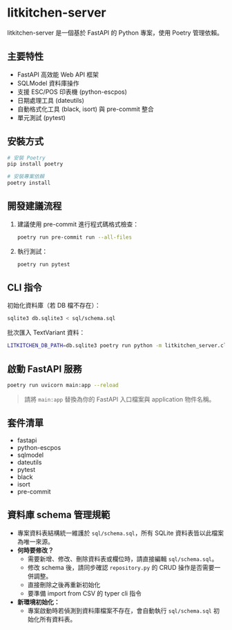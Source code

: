 # litkitchen-server

litkitchen-server 是一個基於 FastAPI 的 Python 專案，使用 Poetry 管理依賴。

## 主要特性
- FastAPI 高效能 Web API 框架
- SQLModel 資料庫操作
- 支援 ESC/POS 印表機 (python-escpos)
- 日期處理工具 (dateutils)
- 自動格式化工具 (black, isort) 與 pre-commit 整合
- 單元測試 (pytest)

## 安裝方式

```bash
# 安裝 Poetry
pip install poetry

# 安裝專案依賴
poetry install
```

## 開發建議流程

1. 建議使用 pre-commit 進行程式碼格式檢查：
   ```bash
   poetry run pre-commit run --all-files
   ```
2. 執行測試：
   ```bash
   poetry run pytest
   ```

## CLI 指令

初始化資料庫（若 DB 檔不存在）：
```bash
sqlite3 db.sqlite3 < sql/schema.sql
```

批次匯入 TextVariant 資料：
```bash
LITKITCHEN_DB_PATH=db.sqlite3 poetry run python -m litkitchen_server.cli_textvariant tests/fixtures/example_textvariant.csv
```

## 啟動 FastAPI 服務

```bash
poetry run uvicorn main:app --reload
```

> 請將 `main:app` 替換為你的 FastAPI 入口檔案與 application 物件名稱。

## 套件清單
- fastapi
- python-escpos
- sqlmodel
- dateutils
- pytest
- black
- isort
- pre-commit


## 資料庫 schema 管理規範

- 專案資料表結構統一維護於 `sql/schema.sql`，所有 SQLite 資料表皆以此檔案為唯一來源。
- **何時要修改？**
  - 需要新增、修改、刪除資料表或欄位時，請直接編輯 `sql/schema.sql`。
  - 修改 schema 後，請同步確認 `repository.py` 的 CRUD 操作是否需要一併調整。
  - 直接刪除之後再重新初始化
  - 要準備 import from CSV 的 typer cli 指令
- **新環境初始化：**
  - 專案啟動時若偵測到資料庫檔案不存在，會自動執行 `sql/schema.sql` 初始化所有資料表。
